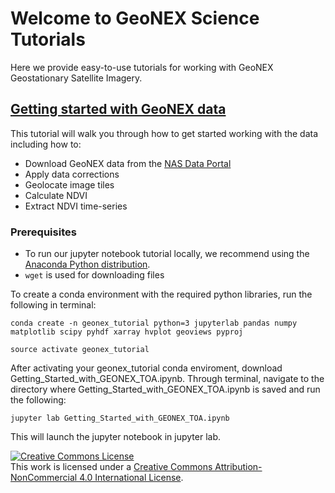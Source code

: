 # Welcome to GeoNEX Science Tutorials

Here we provide easy-to-use tutorials for working with GeoNEX Geostationary Satellite Imagery. 

## [Getting started with GeoNEX data ](https://nbviewer.jupyter.org/github/GeoNEX-Community-Tools/GeoNEX-Science-Tutorials/blob/master/Getting_Started_with_GEONEX_TOA.ipynb)

This tutorial will walk you through how to get started working with the data including how to:
* Download GeoNEX data from the [NAS Data Portal](https://data.nas.nasa.gov/geonex/)
* Apply data corrections 
* Geolocate image tiles
* Calculate NDVI
* Extract NDVI time-series

### Prerequisites

* To run our jupyter notebook tutorial locally, we recommend using the [Anaconda Python distribution](https://www.anaconda.com/distribution/). 
* `wget` is used for downloading files


To create a conda environment with the required python libraries, run the following in terminal:

```
conda create -n geonex_tutorial python=3 jupyterlab pandas numpy matplotlib scipy pyhdf xarray hvplot geoviews pyproj

source activate geonex_tutorial

```

After activating your geonex_tutorial conda enviroment, download Getting_Started_with_GEONEX_TOA.ipynb.  Through terminal, navigate to the directory where Getting_Started_with_GEONEX_TOA.ipynb is saved and run the following:

```
jupyter lab Getting_Started_with_GEONEX_TOA.ipynb
```

This will launch the jupyter notebook in jupyter lab.


<a rel="license" href="http://creativecommons.org/licenses/by-nc/4.0/"><img alt="Creative Commons License" style="border-width:0" src="https://i.creativecommons.org/l/by-nc/4.0/88x31.png" /></a><br />This work is licensed under a <a rel="license" href="http://creativecommons.org/licenses/by-nc/4.0/">Creative Commons Attribution-NonCommercial 4.0 International License</a>.

